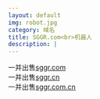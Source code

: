 ```yaml
---
layout: default
img: robot.jpg
category: 域名
title: SGGR.com<br>机器人
description: |
---
```

  一并出售[sggr.com](https://www.1106.org)<br>一并出售[sggr.cn](https://www.1106.org/)<br>一并出售[sggr.com.cn](https://www.1106.org/)

